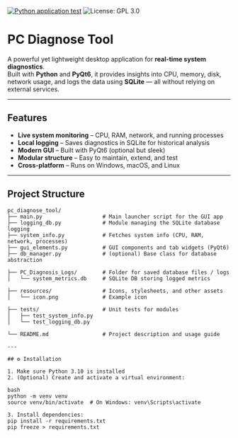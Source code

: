 [![Python application test](https://github.com/HF980/PC-Diagnose-Tool/actions/workflows/python-app.yml/badge.svg)](https://github.com/HF980/PC-Diagnose-Tool/actions/workflows/python-app.yml) ![License: GPL 3.0](https://img.shields.io/badge/License-GPL%203.0-4CAF50?style=flat-square)

# PC Diagnose Tool

A powerful yet lightweight desktop application for **real-time system diagnostics**.  
Built with **Python** and **PyQt6**, it provides insights into CPU, memory, disk, network usage, and logs the data using **SQLite** — all without relying on external services.

---

## Features

- **Live system monitoring** – CPU, RAM, network, and running processes  
- **Local logging** – Saves diagnostics in SQLite for historical analysis  
- **Modern GUI** – Built with PyQt6 (optional but sleek)  
- **Modular structure** – Easy to maintain, extend, and test  
- **Cross-platform** – Runs on Windows, macOS, and Linux  

---

## Project Structure

```text
pc_diagnose_tool/
├── main.py                   # Main launcher script for the GUI app
├── logging_db.py             # Module managing the SQLite database logging
├── system_info.py            # Fetches system info (CPU, RAM, network, processes)
├── gui_elements.py           # GUI components and tab widgets (PyQt6)
├── db_manager.py             # (optional) Base class for database abstraction

├── PC_Diagnosis_Logs/        # Folder for saved database files / logs
│   └── system_metrics.db     # SQLite DB storing logged metrics

├── resources/                # Icons, stylesheets, and other assets
│   └── icon.png              # Example icon

├── tests/                    # Unit tests for modules
│   ├── test_system_info.py
│   └── test_logging_db.py

└── README.md                 # Project description and usage guide

---

## ⚙️ Installation

1. Make sure Python 3.10 is installed  
2. (Optional) Create and activate a virtual environment:

bash
python -m venv venv
source venv/bin/activate  # On Windows: venv\Scripts\activate

3. Install dependencies:
pip install -r requirements.txt
pip freeze > requirements.txt
